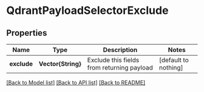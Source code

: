 # QdrantPayloadSelectorExclude


## Properties
Name | Type | Description | Notes
------------ | ------------- | ------------- | -------------
**exclude** | **Vector{String}** | Exclude this fields from returning payload | [default to nothing]


[[Back to Model list]](../README.md#models) [[Back to API list]](../README.md#api-endpoints) [[Back to README]](../README.md)


